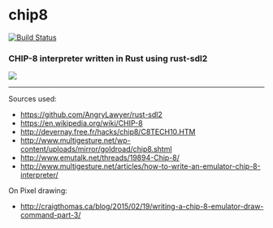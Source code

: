 # chip8
[![Build Status](https://travis-ci.org/stianeklund/chip8.svg?branch=master)](https://travis-ci.org/stianeklund/chip8)

### CHIP-8 interpreter written in Rust using rust-sdl2



![](http://i.imgur.com/SD0ZuEH.png)

---

Sources used:
* https://github.com/AngryLawyer/rust-sdl2
* https://en.wikipedia.org/wiki/CHIP-8
* http://devernay.free.fr/hacks/chip8/C8TECH10.HTM
* http://www.multigesture.net/wp-content/uploads/mirror/goldroad/chip8.shtml
* http://www.emutalk.net/threads/19894-Chip-8/
* http://www.multigesture.net/articles/how-to-write-an-emulator-chip-8-interpreter/

On Pixel drawing:

* http://craigthomas.ca/blog/2015/02/19/writing-a-chip-8-emulator-draw-command-part-3/
